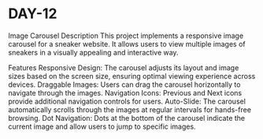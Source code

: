 # DAY-12
Image Carousel
Description
This project implements a responsive image carousel for a sneaker website. It allows users to view multiple images of sneakers in a visually appealing and interactive way.

Features
Responsive Design: The carousel adjusts its layout and image sizes based on the screen size, ensuring optimal viewing experience across devices.
Draggable Images: Users can drag the carousel horizontally to navigate through the images.
Navigation Icons: Previous and Next icons provide additional navigation controls for users.
Auto-Slide: The carousel automatically scrolls through the images at regular intervals for hands-free browsing.
Dot Navigation: Dots at the bottom of the carousel indicate the current image and allow users to jump to specific images.
